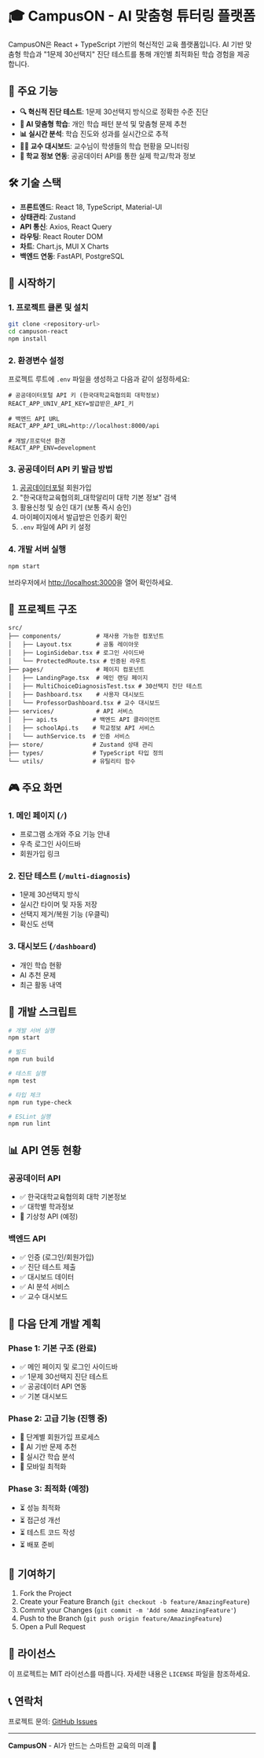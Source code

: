 # 🎓 CampusON - AI 맞춤형 튜터링 플랫폼

CampusON은 React + TypeScript 기반의 혁신적인 교육 플랫폼입니다. 
AI 기반 맞춤형 학습과 "1문제 30선택지" 진단 테스트를 통해 개인별 최적화된 학습 경험을 제공합니다.

## 🎯 주요 기능

- **🔍 혁신적 진단 테스트**: 1문제 30선택지 방식으로 정확한 수준 진단
- **🤖 AI 맞춤형 학습**: 개인 학습 패턴 분석 및 맞춤형 문제 추천
- **📊 실시간 분석**: 학습 진도와 성과를 실시간으로 추적
- **👨‍🏫 교수 대시보드**: 교수님이 학생들의 학습 현황을 모니터링
- **🏫 학교 정보 연동**: 공공데이터 API를 통한 실제 학교/학과 정보

## 🛠️ 기술 스택

- **프론트엔드**: React 18, TypeScript, Material-UI
- **상태관리**: Zustand
- **API 통신**: Axios, React Query
- **라우팅**: React Router DOM
- **차트**: Chart.js, MUI X Charts
- **백엔드 연동**: FastAPI, PostgreSQL

## 🚀 시작하기

### 1. 프로젝트 클론 및 설치

```bash
git clone <repository-url>
cd campuson-react
npm install
```

### 2. 환경변수 설정

프로젝트 루트에 `.env` 파일을 생성하고 다음과 같이 설정하세요:

```env
# 공공데이터포털 API 키 (한국대학교육협의회 대학정보)
REACT_APP_UNIV_API_KEY=발급받은_API_키

# 백엔드 API URL
REACT_APP_API_URL=http://localhost:8000/api

# 개발/프로덕션 환경
REACT_APP_ENV=development
```

### 3. 공공데이터 API 키 발급 방법

1. [공공데이터포털](https://www.data.go.kr) 회원가입
2. "한국대학교육협의회_대학알리미 대학 기본 정보" 검색
3. 활용신청 및 승인 대기 (보통 즉시 승인)
4. 마이페이지에서 발급받은 인증키 확인
5. `.env` 파일에 API 키 설정

### 4. 개발 서버 실행

```bash
npm start
```

브라우저에서 [http://localhost:3000](http://localhost:3000)을 열어 확인하세요.

## 📁 프로젝트 구조

```
src/
├── components/          # 재사용 가능한 컴포넌트
│   ├── Layout.tsx       # 공통 레이아웃
│   ├── LoginSidebar.tsx # 로그인 사이드바
│   └── ProtectedRoute.tsx # 인증된 라우트
├── pages/               # 페이지 컴포넌트
│   ├── LandingPage.tsx  # 메인 랜딩 페이지
│   ├── MultiChoiceDiagnosisTest.tsx # 30선택지 진단 테스트
│   ├── Dashboard.tsx    # 사용자 대시보드
│   └── ProfessorDashboard.tsx # 교수 대시보드
├── services/            # API 서비스
│   ├── api.ts          # 백엔드 API 클라이언트
│   ├── schoolApi.ts    # 학교정보 API 서비스
│   └── authService.ts  # 인증 서비스
├── store/              # Zustand 상태 관리
├── types/              # TypeScript 타입 정의
└── utils/              # 유틸리티 함수
```

## 🎮 주요 화면

### 1. 메인 페이지 (`/`)
- 프로그램 소개와 주요 기능 안내
- 우측 로그인 사이드바
- 회원가입 링크

### 2. 진단 테스트 (`/multi-diagnosis`)
- 1문제 30선택지 방식
- 실시간 타이머 및 자동 저장
- 선택지 제거/복원 기능 (우클릭)
- 확신도 선택

### 3. 대시보드 (`/dashboard`)
- 개인 학습 현황
- AI 추천 문제
- 최근 활동 내역

## 🔧 개발 스크립트

```bash
# 개발 서버 실행
npm start

# 빌드
npm run build

# 테스트 실행
npm test

# 타입 체크
npm run type-check

# ESLint 실행
npm run lint
```

## 📊 API 연동 현황

### 공공데이터 API
- ✅ 한국대학교육협의회 대학 기본정보
- ✅ 대학별 학과정보
- 🔄 기상청 API (예정)

### 백엔드 API
- ✅ 인증 (로그인/회원가입)
- ✅ 진단 테스트 제출
- ✅ 대시보드 데이터
- ✅ AI 분석 서비스
- ✅ 교수 대시보드

## 🎯 다음 단계 개발 계획

### Phase 1: 기본 구조 (완료)
- ✅ 메인 페이지 및 로그인 사이드바
- ✅ 1문제 30선택지 진단 테스트
- ✅ 공공데이터 API 연동
- ✅ 기본 대시보드

### Phase 2: 고급 기능 (진행 중)
- 🔄 단계별 회원가입 프로세스
- 🔄 AI 기반 문제 추천
- 🔄 실시간 학습 분석
- 🔄 모바일 최적화

### Phase 3: 최적화 (예정)
- ⏳ 성능 최적화
- ⏳ 접근성 개선
- ⏳ 테스트 코드 작성
- ⏳ 배포 준비

## 🤝 기여하기

1. Fork the Project
2. Create your Feature Branch (`git checkout -b feature/AmazingFeature`)
3. Commit your Changes (`git commit -m 'Add some AmazingFeature'`)
4. Push to the Branch (`git push origin feature/AmazingFeature`)
5. Open a Pull Request

## 📝 라이선스

이 프로젝트는 MIT 라이선스를 따릅니다. 자세한 내용은 `LICENSE` 파일을 참조하세요.

## 📞 연락처

프로젝트 문의: [GitHub Issues](../../issues)

---

**CampusON** - AI가 만드는 스마트한 교육의 미래 🚀

